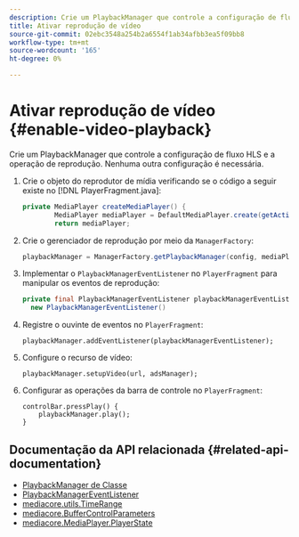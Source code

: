 ```yaml
---
description: Crie um PlaybackManager que controle a configuração de fluxo HLS e a operação de reprodução. Nenhuma outra configuração é necessária.
title: Ativar reprodução de vídeo
source-git-commit: 02ebc3548a254b2a6554f1ab34afbb3ea5f09bb8
workflow-type: tm+mt
source-wordcount: '165'
ht-degree: 0%

---
```


# Ativar reprodução de vídeo {#enable-video-playback}

Crie um PlaybackManager que controle a configuração de fluxo HLS e a operação de reprodução. Nenhuma outra configuração é necessária.

1. Crie o objeto do reprodutor de mídia verificando se o código a seguir existe no [!DNL PlayerFragment.java]:

   ```java
   private MediaPlayer createMediaPlayer() { 
           MediaPlayer mediaPlayer = DefaultMediaPlayer.create(getActivity().getApplicationContext()); 
           return mediaPlayer;
   ```

   <!-- I've duplicated this information. It also exists in the PlayerFragment section, just before the Feature manager section. I figured that I should have it here as well, in case they jump directly to this section.-->

1. Crie o gerenciador de reprodução por meio da `ManagerFactory`:

   ```java
   playbackManager = ManagerFactory.getPlaybackManager(config, mediaPlayer);
   ```

1. Implementar o `PlaybackManagerEventListener` no `PlayerFragment` para manipular os eventos de reprodução:

   ```java
   private final PlaybackManagerEventListener playbackManagerEventListener =  
     new PlaybackManagerEventListener() 
   ```

1. Registre o ouvinte de eventos no `PlayerFragment`:

   ```
   playbackManager.addEventListener(playbackManagerEventListener);
   ```

1. Configure o recurso de vídeo:

   ```
   playbackManager.setupVideo(url, adsManager); 
   ```

1. Configurar as operações da barra de controle no `PlayerFragment`:

   ```
   controlBar.pressPlay() { 
       playbackManager.play();  
   }
   ```

## Documentação da API relacionada {#related-api-documentation}

* [PlaybackManager de Classe](https://help.adobe.com/en_US/primetime/api/reference_implementation/android/javadoc/com/adobe/primetime/reference/manager/PlaybackManager.html)
* [PlaybackManagerEventListener](https://help.adobe.com/en_US/primetime/api/reference_implementation/android/javadoc/com/adobe/primetime/reference/manager/PlaybackManager.PlaybackManagerEventListener.html)
* [mediacore.utils.TimeRange](https://help.adobe.com/en_US/primetime/api/psdk/javadoc/com/adobe/mediacore/utils/TimeRange.html)
* [mediacore.BufferControlParameters](https://help.adobe.com/en_US/primetime/api/psdk/javadoc/com/adobe/mediacore/BufferControlParameters.html)
* [mediacore.MediaPlayer.PlayerState](https://help.adobe.com/en_US/primetime/api/psdk/javadoc/com/adobe/mediacore/MediaPlayer.PlayerState.html)
